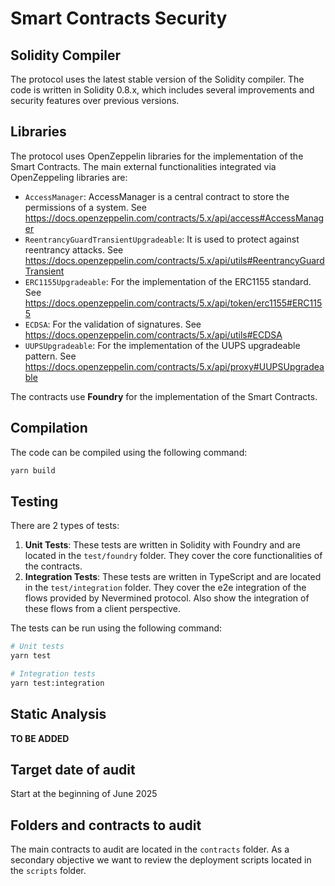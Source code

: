 # Smart Contracts Security

## Solidity Compiler

The protocol uses the latest stable version of the Solidity compiler. The code is written in Solidity 0.8.x, which includes several improvements and security features over previous versions.

## Libraries

The protocol uses OpenZeppelin libraries for the implementation of the Smart Contracts. The main external functionalities integrated via OpenZeppeling libraries are:

- `AccessManager`: AccessManager is a central contract to store the permissions of a system. See <https://docs.openzeppelin.com/contracts/5.x/api/access#AccessManager>
- `ReentrancyGuardTransientUpgradeable`: It is used to protect against reentrancy attacks. See <https://docs.openzeppelin.com/contracts/5.x/api/utils#ReentrancyGuardTransient>
- `ERC1155Upgradeable`: For the implementation of the ERC1155 standard. See <https://docs.openzeppelin.com/contracts/5.x/api/token/erc1155#ERC1155>
- `ECDSA`: For the validation of signatures. See <https://docs.openzeppelin.com/contracts/5.x/api/utils#ECDSA>
- `UUPSUpgradeable`: For the implementation of the UUPS upgradeable pattern. See <https://docs.openzeppelin.com/contracts/5.x/api/proxy#UUPSUpgradeable>

The contracts use **Foundry** for the implementation of the Smart Contracts.

## Compilation

The code can be compiled using the following command:

```bash
yarn build
```

## Testing

There are 2 types of tests:

1. **Unit Tests**: These tests are written in Solidity with Foundry and are located in the `test/foundry` folder. They cover the core functionalities of the contracts.
2. **Integration Tests**: These tests are written in TypeScript and are located in the `test/integration` folder. They cover the e2e integration of the flows provided by Nevermined protocol. Also show the integration of these flows from a client perspective.

The tests can be run using the following command:

```bash
# Unit tests
yarn test

# Integration tests
yarn test:integration
```

## Static Analysis

**TO BE ADDED**

## Target date of audit

Start at the beginning of June 2025

## Folders and contracts to audit

The main contracts to audit are located in the `contracts` folder. As a secondary objective we want to review the deployment scripts located in the `scripts` folder.

